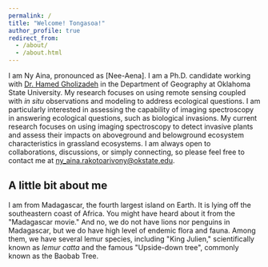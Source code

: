 ```yaml
---
permalink: /
title: "Welcome! Tongasoa!"
author_profile: true
redirect_from: 
  - /about/
  - /about.html
---
```


I am Ny Aina, pronounced as [Nee-Aena]. I am a Ph.D. candidate working with [Dr. Hamed Gholizadeh](https://hamedgholizadeh.wixsite.com/mysite) in the Department of Geography at Oklahoma State University. My research focuses on using remote sensing coupled with *in situ* observations and modeling to address ecological questions. I am particularly interested in assessing the capability of imaging spectroscopy in answering ecological questions, such as biological invasions. My current research focuses on using imaging spectroscopy to detect invasive plants and assess their impacts on aboveground and belowground ecosystem characteristics in grassland ecosystems. I am always open to collaborations, discussions, or simply connecting, so please feel free to contact me at ny_aina.rakotoarivony@okstate.edu.

## A little bit about me 
I am from Madagascar, the fourth largest island on Earth. It is lying off the southeastern coast of Africa. You might have heard about it from the "Madagascar movie." And no, we do not have lions nor penguins in Madagascar, but we do have high level of endemic flora and fauna. Among them, we have several lemur species, including "King Julien," scientifically known as *lemur catta* and the famous "Upside-down tree", commonly known as the Baobab Tree.    
